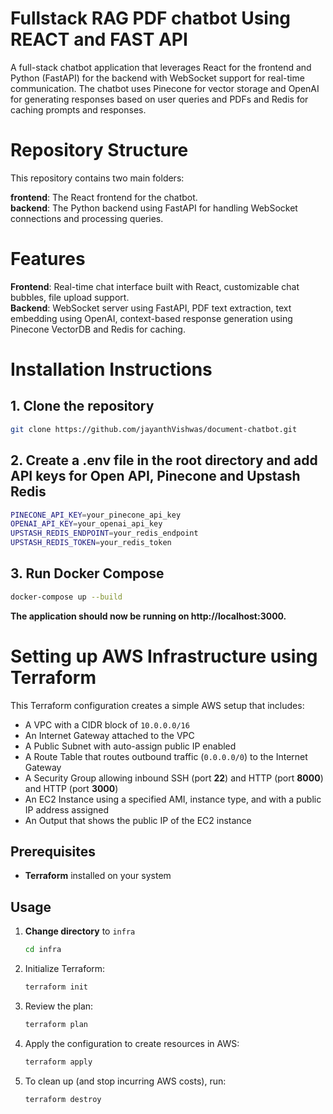 # Fullstack RAG PDF chatbot Using REACT and FAST API

A full-stack chatbot application that leverages React for the frontend and Python (FastAPI) for the backend with WebSocket support for real-time communication. The chatbot uses Pinecone for vector storage and OpenAI for generating responses based on user queries and PDFs and Redis for caching prompts and responses.

# Repository Structure

This repository contains two main folders:

**frontend**: The React frontend for the chatbot.<br>
**backend**: The Python backend using FastAPI for handling WebSocket connections and processing queries.

# Features
**Frontend**: Real-time chat interface built with React, customizable chat bubbles, file upload support. <br>
**Backend**: WebSocket server using FastAPI, PDF text extraction, text embedding using OpenAI, context-based response generation using Pinecone VectorDB and Redis for caching. 

# Installation Instructions

## 1. Clone the repository
```bash
git clone https://github.com/jayanthVishwas/document-chatbot.git 
```

## 2. Create a .env file in the root directory and add API keys for Open API, Pinecone and Upstash Redis
```bash
PINECONE_API_KEY=your_pinecone_api_key 
OPENAI_API_KEY=your_openai_api_key 
UPSTASH_REDIS_ENDPOINT=your_redis_endpoint 
UPSTASH_REDIS_TOKEN=your_redis_token 
```

## 3. Run Docker Compose
   ```bash
   docker-compose up --build
   ```

**The application should now be running on http://localhost:3000.** <br>

# Setting up AWS Infrastructure using Terraform

This Terraform configuration creates a simple AWS setup that includes:
- A VPC with a CIDR block of `10.0.0.0/16`
- An Internet Gateway attached to the VPC
- A Public Subnet with auto-assign public IP enabled
- A Route Table that routes outbound traffic (`0.0.0.0/0`) to the Internet Gateway
- A Security Group allowing inbound SSH (port **22**) and HTTP (port **8000**) and HTTP (port **3000**)
- An EC2 Instance using a specified AMI, instance type, and with a public IP address assigned
- An Output that shows the public IP of the EC2 instance

## Prerequisites
- **Terraform** installed on your system

## Usage
1. **Change directory** to `infra`  
   ```bash
   cd infra
   ```

2. Initialize Terraform: 
   ```bash
   terraform init
   ```

3. Review the plan: 
   ```bash
   terraform plan
   ```

4. Apply the configuration to create resources in AWS: 
   ```bash
   terraform apply
   ```

5. To clean up (and stop incurring AWS costs), run: 
   ```bash
   terraform destroy
   ```


